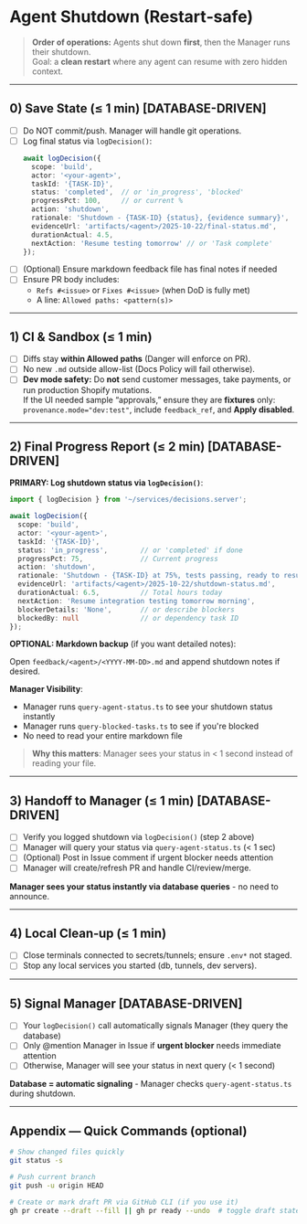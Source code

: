 # Agent Shutdown (Restart‑safe)

> **Order of operations:** Agents shut down **first**, then the Manager runs their shutdown.  
> Goal: a **clean restart** where any agent can resume with zero hidden context.

---

## 0) Save State (≤ 1 min) [DATABASE-DRIVEN]

- [ ] Do NOT commit/push. Manager will handle git operations.
- [ ] Log final status via `logDecision()`:
  ```typescript
  await logDecision({
    scope: 'build',
    actor: '<your-agent>',
    taskId: '{TASK-ID}',
    status: 'completed',  // or 'in_progress', 'blocked'
    progressPct: 100,     // or current %
    action: 'shutdown',
    rationale: 'Shutdown - {TASK-ID} {status}, {evidence summary}',
    evidenceUrl: 'artifacts/<agent>/2025-10-22/final-status.md',
    durationActual: 4.5,
    nextAction: 'Resume testing tomorrow' // or 'Task complete'
  });
  ```
- [ ] (Optional) Ensure markdown feedback file has final notes if needed
- [ ] Ensure PR body includes:
  - `Refs #<issue>` or `Fixes #<issue>` (when DoD is fully met)
  - A line: `Allowed paths: <pattern(s)>`

---

## 1) CI & Sandbox (≤ 1 min)

- [ ] Diffs stay **within Allowed paths** (Danger will enforce on PR).
- [ ] No new `.md` outside allow-list (Docs Policy will fail otherwise).
- [ ] **Dev mode safety:** Do **not** send customer messages, take payments, or run production Shopify mutations.  
       If the UI needed sample “approvals,” ensure they are **fixtures** only:
      `provenance.mode="dev:test"`, include `feedback_ref`, and **Apply disabled**.

---

## 2) Final Progress Report (≤ 2 min) [DATABASE-DRIVEN]

**PRIMARY: Log shutdown status via `logDecision()`**:

```typescript
import { logDecision } from '~/services/decisions.server';

await logDecision({
  scope: 'build',
  actor: '<your-agent>',
  taskId: '{TASK-ID}',
  status: 'in_progress',        // or 'completed' if done
  progressPct: 75,              // Current progress
  action: 'shutdown',
  rationale: 'Shutdown - {TASK-ID} at 75%, tests passing, ready to resume tomorrow',
  evidenceUrl: 'artifacts/<agent>/2025-10-22/shutdown-status.md',
  durationActual: 6.5,          // Total hours today
  nextAction: 'Resume integration testing tomorrow morning',
  blockerDetails: 'None',       // or describe blockers
  blockedBy: null               // or dependency task ID
});
```

**OPTIONAL: Markdown backup** (if you want detailed notes):

Open `feedback/<agent>/<YYYY‑MM‑DD>.md` and append shutdown notes if desired.

**Manager Visibility**: 
- Manager runs `query-agent-status.ts` to see your shutdown status instantly
- Manager runs `query-blocked-tasks.ts` to see if you're blocked
- No need to read your entire markdown file

> **Why this matters**: Manager sees your status in < 1 second instead of reading your file.

---

## 3) Handoff to Manager (≤ 1 min) [DATABASE-DRIVEN]

- [ ] Verify you logged shutdown via `logDecision()` (step 2 above)
- [ ] Manager will query your status via `query-agent-status.ts` (< 1 sec)
- [ ] (Optional) Post in Issue comment if urgent blocker needs attention
- [ ] Manager will create/refresh PR and handle CI/review/merge.

**Manager sees your status instantly via database queries** - no need to announce.

---

## 4) Local Clean‑up (≤ 1 min)

- [ ] Close terminals connected to secrets/tunnels; ensure `.env*` not staged.
- [ ] Stop any local services you started (db, tunnels, dev servers).

---

## 5) Signal Manager [DATABASE-DRIVEN]

- [ ] Your `logDecision()` call automatically signals Manager (they query the database)
- [ ] Only @mention Manager in Issue if **urgent blocker** needs immediate attention
- [ ] Otherwise, Manager will see your status in next query (< 1 second)

**Database = automatic signaling** - Manager checks `query-agent-status.ts` during shutdown.

---

## Appendix — Quick Commands (optional)

```bash
# Show changed files quickly
git status -s

# Push current branch
git push -u origin HEAD

# Create or mark draft PR via GitHub CLI (if you use it)
gh pr create --draft --fill || gh pr ready --undo  # toggle draft state
```
